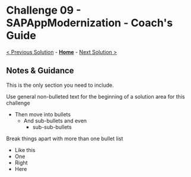 # Challenge 09 - SAPAppModernization - Coach's Guide 

[< Previous Solution](./Solution-08.md) - **[Home](./README.md)** - [Next Solution >](./Solution-10.md)

## Notes & Guidance
This is the only section you need to include.

Use general non-bulleted text for the beginning of a solution area for this challenge
- Then move into bullets
    - And sub-bullets and even
        - sub-sub-bullets

Break things apart with more than one bullet list
- Like this 
- One
- Right
- Here
